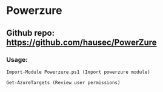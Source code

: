 # Powerzure

## Github repo: https://github.com/hausec/PowerZure

### Usage:

    Import-Module Powerzure.ps1 (Import powerzure module)

    Get-AzureTargets (Review user permissions)
